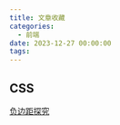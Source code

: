 ```yaml
---
title: 文章收藏
categories:
  - 前端
date: 2023-12-27 00:00:00
tags:
---
```

## CSS
[负边距探究](https://www.cnblogs.com/livewithit/p/6024864.html)
